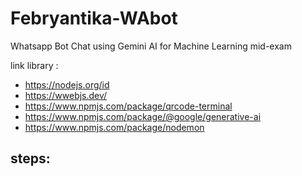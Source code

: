 # Febryantika-WAbot
Whatsapp Bot Chat using Gemini AI for Machine Learning mid-exam

link library :
- https://nodejs.org/id
- https://wwebjs.dev/
- https://www.npmjs.com/package/qrcode-terminal
- https://www.npmjs.com/package/@google/generative-ai
- https://www.npmjs.com/package/nodemon

steps:
- 
